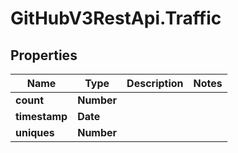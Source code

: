 # GitHubV3RestApi.Traffic

## Properties

Name | Type | Description | Notes
------------ | ------------- | ------------- | -------------
**count** | **Number** |  | 
**timestamp** | **Date** |  | 
**uniques** | **Number** |  | 


